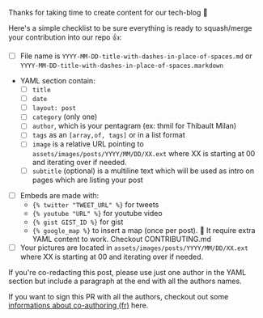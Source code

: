 Thanks for taking time to create content for our tech-blog 🤩

Here's a simple checklist to be sure everything is ready to squash/merge your contribution into our repo 👍:

- [ ] File name is `YYYY-MM-DD-title-with-dashes-in-place-of-spaces.md` or `YYYY-MM-DD-title-with-dashes-in-place-of-spaces.markdown`
- YAML section contain: 
  - [ ] `title`
  - [ ] `date`
  - [ ] `layout: post`
  - [ ] `category` (only one)
  - [ ] `author`, which is your pentagram (ex: thmil for Thibault Milan)
  - [ ] `tags` as an `[array,of, tags]` or in a list format
  - [ ] `image` is a relative URL pointing to `assets/images/posts/YYYY/MM/DD/XX.ext` where XX is starting at 00 and iterating over if needed.
  - [ ] `subtitle` (optional) is a multiline text which will be used as intro on pages which are listing your post
- [ ] Embeds are made with: 
  - `{% twitter "TWEET_URL" %}` for tweets
  - `{% youtube "URL" %}` for youtube video
  - `{% gist GIST_ID %}` for gist
  - `{% google_map %}` to insert a map (once per post). 🚨 It require extra YAML content to work. Checkout CONTRIBUTING.md 
- [ ] Your pictures are located in `assets/images/posts/YYYY/MM/DD/XX.ext` where XX is starting at 00 and iterating over if needed.

If you're co-redacting this post, please use just one author in the YAML section but include a paragraph at the end with all the authors names.

If you want to sign this PR with all the authors, checkout out some [informations about co-authoring (fr)](https://docs.github.com/fr/pull-requests/committing-changes-to-your-project/creating-and-editing-commits/creating-a-commit-with-multiple-authors) here. 
